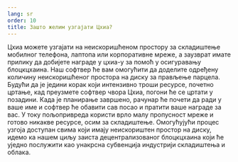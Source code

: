 ```yaml
---
lang: sr
order: 10
title: Зашто желим узгајати Цхиа?
---
```

Цхиа можете узгајати на неискоришћеном простору за складиштење мобилног телефона, лаптопа или корпоративне мреже, а заузврат имате прилику да добијете награде у цхиа-у за помоћ у осигуравању блоцкцхаина. Наш софтвер ће вам омогућити да доделите одређену количину неискоришћеног простора на диску за прављење парцела. Будући да је једини корак који интензивно троши ресурсе, почетно цртање, кад преузмете софтвер чвора Цхиа, погони ће се цртати у позадини. Када је планирање завршено, рачунар ће почети да ради у ваше име и софтвер ће обавити сав посао и пратити ваше награде за вас. У току пољопривреда користи врло малу пропусност мреже и готово никакве ресурсе, осим за складиштење. Омогућујући процес узгоја доступан свима који имају неискориштен простор на диску, идемо ка нашем циљу заиста децентрализованог блоцкцхаина који ће уједно послужити као унакрсна субвенција индустрији складиштења и облака.
